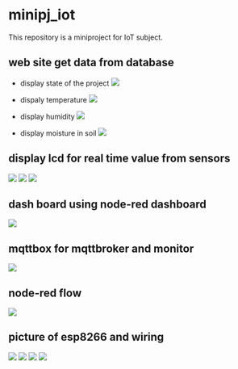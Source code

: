 # minipj_iot
This repository is a miniproject for IoT subject.

## web site get data from database
- display state of the project
![](https://github.com/Rus1999/minipj_iot/blob/main/imgs/state-site.png)

- dispaly temperature
![](https://github.com/Rus1999/minipj_iot/blob/main/imgs/temp-site.png)

- display humidity
![](https://github.com/Rus1999/minipj_iot/blob/main/imgs/humid-site.png)

- display moisture in soil
![](https://github.com/Rus1999/minipj_iot/blob/main/imgs/moisture-site.png)

## display lcd for real time value from sensors
![](https://github.com/Rus1999/minipj_iot/blob/main/imgs/temp-humid-lcd.jpg)
![](https://github.com/Rus1999/minipj_iot/blob/main/imgs/mois-lcd.jpg)
![](https://github.com/Rus1999/minipj_iot/blob/main/imgs/state-lcd.jpg)

## dash board using node-red dashboard
![](https://github.com/Rus1999/minipj_iot/blob/main/imgs/node-red-dashboard.png)

## mqttbox for mqttbroker and monitor
![](https://github.com/Rus1999/minipj_iot/blob/main/imgs/mqttbox.png)

## node-red flow
![](https://github.com/Rus1999/minipj_iot/blob/main/imgs/node-red.png)

## picture of esp8266 and wiring
![](https://github.com/Rus1999/minipj_iot/blob/main/imgs/ledstate.jpg)
![](https://github.com/Rus1999/minipj_iot/blob/main/imgs/relay.jpg)
![](https://github.com/Rus1999/minipj_iot/blob/main/imgs/pj.jpg)
![](https://github.com/Rus1999/minipj_iot/blob/main/imgs/overview.jpg)

